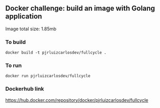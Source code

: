 ## Docker challenge: build an image with Golang application

Image total size: 1.85mb

### To build
`docker build -t pjrluizcarlosdev/fullcycle .`

### To run
`docker run pjrluizcarlosdev/fullcycle`

### Dockerhub link
https://hub.docker.com/repository/docker/pjrluizcarlosdev/fullcycle